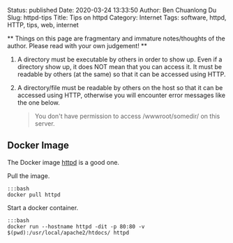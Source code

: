 Status: published
Date: 2020-03-24 13:33:50
Author: Ben Chuanlong Du
Slug: httpd-tips
Title: Tips on httpd
Category: Internet
Tags: software, httpd, HTTP, tips, web, internet

**
Things on this page are fragmentary and immature notes/thoughts of the author.
Please read with your own judgement!
**
1. A directory must be executable by others in order to show up.
    Even if a directory show up,
    it does NOT mean that you can access it.
    It must be readable by others (at the same)
    so that it can be accessed using HTTP.

2. A directory/file must be readable by others on the host
    so that it can be accessed using HTTP,
    otherwise you will encounter error messages like the one below.

    > You don't have permission to access /wwwroot/somedir/ on this server.


## Docker Image 
    
The Docker image [httpd](https://hub.docker.com/_/httpd/)
is a good one.

Pull the image. 

    :::bash
    docker pull httpd

Start a docker container.

    :::bash
    docker run --hostname httpd -dit -p 80:80 -v $(pwd):/usr/local/apache2/htdocs/ httpd
